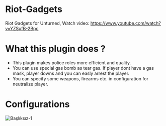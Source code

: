 # Riot-Gadgets
Riot Gadgets for Unturned,
Watch video:
https://www.youtube.com/watch?v=YZSufB-2Bpc


# What this plugin does ?
- This plugin makes police roles more efficient and quality.
- You can use special gas bomb as tear gas. If player dont have a gas mask, player downs and you can easly arrest the player.
- You can specify some weapons, firearms etc. in configuration for neutralize player.

# Configurations

![Başlıksız-1](https://github.com/user-attachments/assets/f73f988f-ea86-4c42-93e2-e033ebc9a696)
